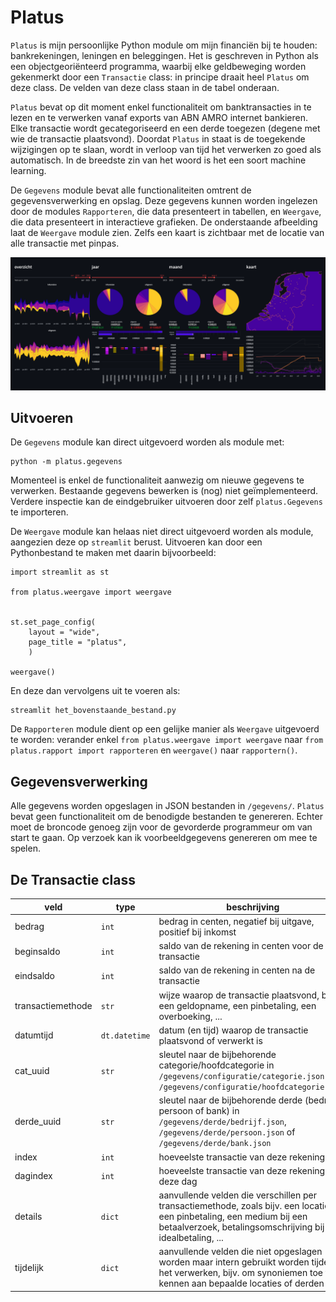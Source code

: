 # Platus

`Platus` is mijn persoonlijke Python module om mijn financiën bij te houden: bankrekeningen, leningen en beleggingen. Het is geschreven in Python als een objectgeoriënteerd programma, waarbij elke geldbeweging worden gekenmerkt door een `Transactie` class: in principe draait heel `Platus` om deze class. De velden van deze class staan in de tabel onderaan. 

`Platus` bevat op dit moment enkel functionaliteit om banktransacties in te lezen en te verwerken vanaf exports van ABN AMRO internet bankieren. Elke transactie wordt gecategoriseerd en een derde toegezen (degene met wie de transactie plaatsvond). Doordat `Platus` in staat is de toegekende wijzigingen op te slaan, wordt in verloop van tijd het verwerken zo goed als automatisch. In de breedste zin van het woord is het een soort machine learning.

De `Gegevens` module bevat alle functionaliteiten omtrent de gegevensverwerking en opslag. Deze gegevens kunnen worden ingelezen door de modules `Rapporteren`, die data presenteert in tabellen, en `Weergave`, die data presenteert in interactieve grafieken. De onderstaande afbeelding laat de `Weergave` module zien. Zelfs een kaart is zichtbaar met de locatie van alle transactie met pinpas.

![alt text][logo]

## Uitvoeren

De `Gegevens` module kan direct uitgevoerd worden als module met:

```
python -m platus.gegevens
```
Momenteel is enkel de functionaliteit aanwezig om nieuwe gegevens te verwerken. Bestaande gegevens bewerken is (nog) niet geïmplementeerd. Verdere inspectie kan de eindgebruiker uitvoeren door zelf `platus.Gegevens` te importeren.

De `Weergave` module kan helaas niet direct uitgevoerd worden als module, aangezien deze op `streamlit` berust. Uitvoeren kan door een Pythonbestand te maken met daarin bijvoorbeeld:

```
import streamlit as st

from platus.weergave import weergave


st.set_page_config(
    layout = "wide",
    page_title = "platus",
    )

weergave()
```
En deze dan vervolgens uit te voeren als:

```
streamlit het_bovenstaande_bestand.py
```

De `Rapporteren` module dient op een gelijke manier als `Weergave` uitgevoerd te worden: verander enkel `from platus.weergave import weergave` naar `from platus.rapport import rapporteren` en `weergave()` naar `rapportern()`.

## Gegevensverwerking

Alle gegevens worden opgeslagen in JSON bestanden in `/gegevens/`. `Platus` bevat geen functionaliteit om de benodigde bestanden te genereren. Echter moet de broncode genoeg zijn voor de gevorderde programmeur om van start te gaan. Op verzoek kan ik voorbeeldgegevens genereren om mee te spelen.

## De Transactie class

| **veld**          | **type**      | **beschrijving**                                                                                                                                                                          |
|-------------------|---------------|-------------------------------------------------------------------------------------------------------------------------------------------------------------------------------------------|
| bedrag            | `int`         | bedrag in centen, negatief bij uitgave, positief bij inkomst                                                                                                                              |
| beginsaldo        | `int`         | saldo van de rekening in centen voor de transactie                                                                                                                                        |
| eindsaldo         | `int`         | saldo van de rekening in centen na de transactie                                                                                                                                          |
| transactiemethode | `str`         | wijze waarop de transactie plaatsvond, bijv. een geldopname, een pinbetaling, een overboeking, ...                                                                                        |
| datumtijd         | `dt.datetime` | datum (en tijd) waarop de transactie plaatsvond of verwerkt is                                                                                                                            |
| cat_uuid          | `str`         | sleutel naar de bijbehorende categorie/hoofdcategorie in `/gegevens/configuratie/categorie.json` en `/gegevens/configuratie/hoofdcategorie.json`                                          |
| derde_uuid        | `str`         | sleutel naar de bijbehorende derde (bedrijf, persoon of bank) in `/gegevens/derde/bedrijf.json`, `/gegevens/derde/persoon.json` of `/gegevens/derde/bank.json`                            |
| index             | `int`         | hoeveelste transactie van deze rekening                                                                                                                                                   |
| dagindex          | `int`         | hoeveelste transactie van deze rekening op deze dag                                                                                                                                       |
| details           | `dict`        | aanvullende velden die verschillen per transactiemethode, zoals bijv. een locatie bij een pinbetaling, een medium bij een betaalverzoek, betalingsomschrijving bij een idealbetaling, ... |
| tijdelijk         | `dict`        | aanvullende velden die niet opgeslagen worden maar intern gebruikt worden tijdens het verwerken, bijv. om synoniemen toe te kennen aan bepaalde locaties of derden                        |

[logo]: https://github.com/ButerBreaGrieneTsiis/platus/blob/main/assets/weergave.png "Streamlit Weergave"
